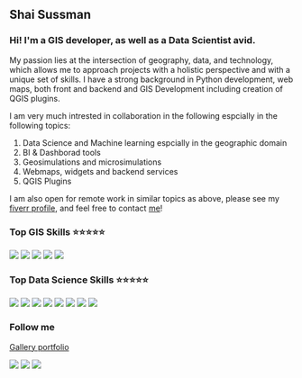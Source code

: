 
## Shai Sussman

### Hi! I'm a GIS developer, as well as a Data Scientist avid.
My passion lies at the intersection of geography, data, and technology, which allows me to approach projects with a holistic perspective and with a unique set of skills.
I have a strong background in Python development, web maps, both front and backend and GIS Development including creation of QGIS plugins.

I am very much intrested in collaboration in the following espcially in the following topics:
1. Data Science and Machine learning espcially in the geographic domain
2. BI & Dashborad tools
3. Geosimulations and microsimulations
4. Webmaps, widgets and backend services
5. QGIS Plugins

I am also open for remote work in similar topics as above, please see my [fiverr profile](https://www.fiverr.com/shai_sussman), and feel free to contact [me](mailto:shai.sussman@gmail.com)!

### Top GIS Skills ⭐️⭐️⭐️⭐️⭐️
![](https://img.shields.io/static/v1?logo=QGIS&label&message=QGIS&style=for-the-badge&color=black&logoColor=6fa02c)
![](https://img.shields.io/static/v1?logo=ArcGIS&label&message=ArcGIS%20JS%20API&style=for-the-badge&color=black&logoColor=2C7AC3)
![](https://img.shields.io/static/v1?logo=maplibre&label&message=maplibre&style=for-the-badge&color=black&logoColor=3168b1)
![](https://img.shields.io/static/v1?label&message=Geoserver&style=for-the-badge&color=black&logoColor=3168b1)
![](https://img.shields.io/static/v1?label&message=Geopandas&style=for-the-badge&color=black&logoColor=3168b1)


### Top Data Science Skills ⭐️⭐️⭐️⭐️⭐️
![](https://img.shields.io/static/v1?logo=Jupyter&label&message=Jupyter&style=for-the-badge&color=black&logoColor=F37626)
![](https://img.shields.io/static/v1?logo=Pandas&label&message=Pandas&style=for-the-badge&color=black&logoColor=150458)
![](https://img.shields.io/static/v1?logo=Numpy&label&message=Numpy&style=for-the-badge&color=black&logoColor=013243)
![](https://img.shields.io/static/v1?logo=scikitlearn&label&message=Sklearn&style=for-the-badge&color=black&logoColor=F7931E)
![](https://img.shields.io/static/v1?logo=Plotly&label&message=Plotly&style=for-the-badge&color=black&logoColor=3F4F75)
![](https://img.shields.io/static/v1?logo=Plotly&label&message=Dash&style=for-the-badge&color=black&logoColor=3F4F75)
![](https://img.shields.io/static/v1?logo=postgresql&label&message=SQL&style=for-the-badge&color=black&logoColor=4169E1)
![](https://img.shields.io/static/v1?logo=Ubuntu&label&message=Ubuntu&style=for-the-badge&color=black&logoColor=E95420)

### Follow me
[Gallery portfolio](https://shai2u.github.io/Shai2u/portfolio/)

[![](https://img.shields.io/static/v1?logo=googlescholar&label&message=Google%20Scholar&style=for-the-badge&color=black&logoColor=4285F4)](https://scholar.google.com/citations?user=U8sY2LQAAAAJ&hl=en)
[![](https://img.shields.io/static/v1?logo=linkedin&label&message=Linkedin&style=for-the-badge&color=black&logoColor=0A66C2)](https://www.linkedin.com/in/shai-sussman-07b6019/)
[![](https://img.shields.io/static/v1?logo=fiverr&label&message=fiverr&style=for-the-badge&color=black&logoColor=1DBF73)](https://www.fiverr.com/shai_sussman)
